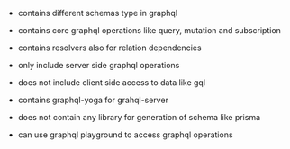 + contains different schemas type in graphql

+ contains core graphql operations like query, mutation and subscription

+ contains resolvers also for relation dependencies

+ only include server side graphql operations 

+ does not include client side access to data like gql

+ contains graphql-yoga for grahql-server

+ does not contain any library for generation of schema like prisma

+ can use graphql playground to access graphql operations
